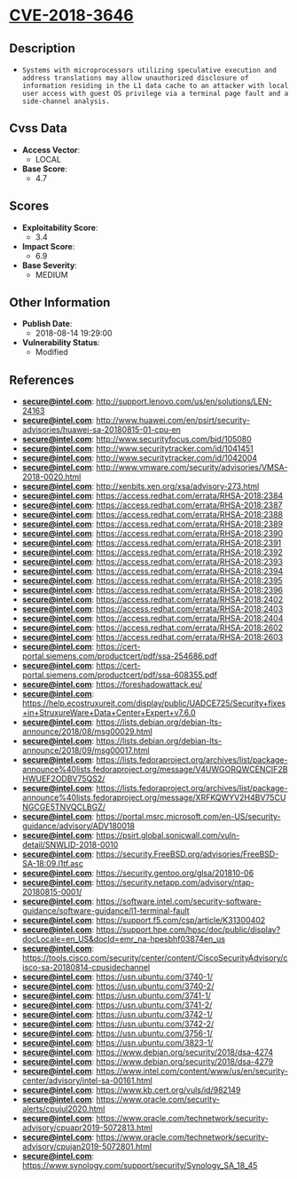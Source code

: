 
# [CVE-2018-3646](https://cve.mitre.org/cgi-bin/cvename.cgi?name=CVE-2018-3646)

## Description

- `Systems with microprocessors utilizing speculative execution and address translations may allow unauthorized disclosure of information residing in the L1 data cache to an attacker with local user access with guest OS privilege via a terminal page fault and a side-channel analysis.`

## Cvss Data

- **Access Vector**:
  - LOCAL
- **Base Score**:
  - 4.7

## Scores

- **Exploitability Score**:
  - 3.4
- **Impact Score**:
  - 6.9
- **Base Severity**:
  - MEDIUM

## Other Information

- **Publish Date**:
  - 2018-08-14 19:29:00
- **Vulnerability Status**:
  - Modified

## References

- **secure@intel.com**: http://support.lenovo.com/us/en/solutions/LEN-24163
- **secure@intel.com**: http://www.huawei.com/en/psirt/security-advisories/huawei-sa-20180815-01-cpu-en
- **secure@intel.com**: http://www.securityfocus.com/bid/105080
- **secure@intel.com**: http://www.securitytracker.com/id/1041451
- **secure@intel.com**: http://www.securitytracker.com/id/1042004
- **secure@intel.com**: http://www.vmware.com/security/advisories/VMSA-2018-0020.html
- **secure@intel.com**: http://xenbits.xen.org/xsa/advisory-273.html
- **secure@intel.com**: https://access.redhat.com/errata/RHSA-2018:2384
- **secure@intel.com**: https://access.redhat.com/errata/RHSA-2018:2387
- **secure@intel.com**: https://access.redhat.com/errata/RHSA-2018:2388
- **secure@intel.com**: https://access.redhat.com/errata/RHSA-2018:2389
- **secure@intel.com**: https://access.redhat.com/errata/RHSA-2018:2390
- **secure@intel.com**: https://access.redhat.com/errata/RHSA-2018:2391
- **secure@intel.com**: https://access.redhat.com/errata/RHSA-2018:2392
- **secure@intel.com**: https://access.redhat.com/errata/RHSA-2018:2393
- **secure@intel.com**: https://access.redhat.com/errata/RHSA-2018:2394
- **secure@intel.com**: https://access.redhat.com/errata/RHSA-2018:2395
- **secure@intel.com**: https://access.redhat.com/errata/RHSA-2018:2396
- **secure@intel.com**: https://access.redhat.com/errata/RHSA-2018:2402
- **secure@intel.com**: https://access.redhat.com/errata/RHSA-2018:2403
- **secure@intel.com**: https://access.redhat.com/errata/RHSA-2018:2404
- **secure@intel.com**: https://access.redhat.com/errata/RHSA-2018:2602
- **secure@intel.com**: https://access.redhat.com/errata/RHSA-2018:2603
- **secure@intel.com**: https://cert-portal.siemens.com/productcert/pdf/ssa-254686.pdf
- **secure@intel.com**: https://cert-portal.siemens.com/productcert/pdf/ssa-608355.pdf
- **secure@intel.com**: https://foreshadowattack.eu/
- **secure@intel.com**: https://help.ecostruxureit.com/display/public/UADCE725/Security+fixes+in+StruxureWare+Data+Center+Expert+v7.6.0
- **secure@intel.com**: https://lists.debian.org/debian-lts-announce/2018/08/msg00029.html
- **secure@intel.com**: https://lists.debian.org/debian-lts-announce/2018/09/msg00017.html
- **secure@intel.com**: https://lists.fedoraproject.org/archives/list/package-announce%40lists.fedoraproject.org/message/V4UWGORQWCENCIF2BHWUEF2ODBV75QS2/
- **secure@intel.com**: https://lists.fedoraproject.org/archives/list/package-announce%40lists.fedoraproject.org/message/XRFKQWYV2H4BV75CUNGCGE5TNVQCLBGZ/
- **secure@intel.com**: https://portal.msrc.microsoft.com/en-US/security-guidance/advisory/ADV180018
- **secure@intel.com**: https://psirt.global.sonicwall.com/vuln-detail/SNWLID-2018-0010
- **secure@intel.com**: https://security.FreeBSD.org/advisories/FreeBSD-SA-18:09.l1tf.asc
- **secure@intel.com**: https://security.gentoo.org/glsa/201810-06
- **secure@intel.com**: https://security.netapp.com/advisory/ntap-20180815-0001/
- **secure@intel.com**: https://software.intel.com/security-software-guidance/software-guidance/l1-terminal-fault
- **secure@intel.com**: https://support.f5.com/csp/article/K31300402
- **secure@intel.com**: https://support.hpe.com/hpsc/doc/public/display?docLocale=en_US&docId=emr_na-hpesbhf03874en_us
- **secure@intel.com**: https://tools.cisco.com/security/center/content/CiscoSecurityAdvisory/cisco-sa-20180814-cpusidechannel
- **secure@intel.com**: https://usn.ubuntu.com/3740-1/
- **secure@intel.com**: https://usn.ubuntu.com/3740-2/
- **secure@intel.com**: https://usn.ubuntu.com/3741-1/
- **secure@intel.com**: https://usn.ubuntu.com/3741-2/
- **secure@intel.com**: https://usn.ubuntu.com/3742-1/
- **secure@intel.com**: https://usn.ubuntu.com/3742-2/
- **secure@intel.com**: https://usn.ubuntu.com/3756-1/
- **secure@intel.com**: https://usn.ubuntu.com/3823-1/
- **secure@intel.com**: https://www.debian.org/security/2018/dsa-4274
- **secure@intel.com**: https://www.debian.org/security/2018/dsa-4279
- **secure@intel.com**: https://www.intel.com/content/www/us/en/security-center/advisory/intel-sa-00161.html
- **secure@intel.com**: https://www.kb.cert.org/vuls/id/982149
- **secure@intel.com**: https://www.oracle.com/security-alerts/cpujul2020.html
- **secure@intel.com**: https://www.oracle.com/technetwork/security-advisory/cpuapr2019-5072813.html
- **secure@intel.com**: https://www.oracle.com/technetwork/security-advisory/cpujan2019-5072801.html
- **secure@intel.com**: https://www.synology.com/support/security/Synology_SA_18_45
